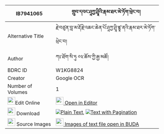 |IB7941065|གྲུབ་དབང་ཤཱཀྱ་ཤྲཱིའི་རྣམ་ཐར་མེ་ཏོག་ཕྲེང་བ། 
| --- | --- 
|Alternative Title |རྗེ་བཙུན་བླ་མ་རྡོ་རྗེ་འཆང་ཆེན་པོ་ཤཱཀྱ་ཤྲཱི་ཛྙཱ་ནའི་རྣམ་ཐར་མེ་ཏོག་ཕྲེང་བ།
|Author| ཀཿ་ཐོག་སི་ཏུ ༠༣་ཆོས་ཀྱི་རྒྱ་མཚོ།
|BDRC ID | W1KG8824
|Creator | Google OCR
|Number of Volumes| 1
|<img width="25" src="https://img.icons8.com/color/25/000000/edit-property.png">Edit Online| [<img width="25" src="https://avatars.githubusercontent.com/u/45091458?s=200&v=4"> Open in Editor](http://editor.openpecha.org/IB7941065)
|<img width="25" src="https://img.icons8.com/fluent/48/000000/download-2.png"/>  Download | [![](https://img.icons8.com/color/20/000000/txt.png)Plain Text](https://github.com/Openpecha/IB7941065/releases/download/v1/drub_wang_shakya_shri_namtar_m_plain_IB7941065.zip), [![](https://img.icons8.com/color/20/000000/txt.png)Text with Pagination](https://github.com/Openpecha/IB7941065/releases/download/v1/drub_wang_shakya_shri_namtar_m_pages_IB7941065.zip)
|<img width="25" src="https://img.icons8.com/plasticine/100/000000/pictures-folder.png"/>  Source Images | [<img width="25" src="https://library.bdrc.io/icons/BUDA-small.svg"> Images of text file open in BUDA](https://library.bdrc.io/show/bdr:W1KG8824)
